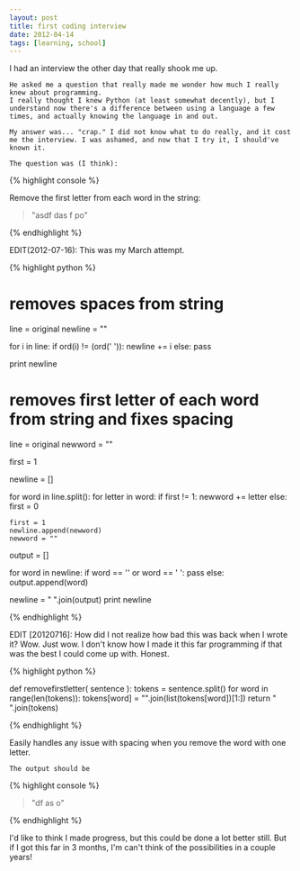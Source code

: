 ```yaml
---
layout: post
title: first coding interview
date: 2012-04-14
tags: [learning, school]
---
```


<p>
	I had an interview the other day that really shook me up.

	He asked me a question that really made me wonder how much I really knew about programming. 
	I really thought I knew Python (at least somewhat decently), but I understand now there's a difference between using a language a few times, and actually knowing the language in and out.

	My answer was... "crap." I did not know what to do really, and it cost me the interview. I was ashamed, and now that I try it, I should've known it. 

	The question was (I think): 
</p>


{% highlight console %}

Remove the first letter from each word in the string: 
> "asdf das f po"

{% endhighlight %}

<p>
	EDIT(2012-07-16): This was my March attempt.
</p>


{% highlight python %}

# removes spaces from string

line = original
newline = ""

for i in line:
	if ord(i) != (ord(' ')):
		newline += i
	else:
		pass
		
print newline

# removes first letter of each word from string and fixes spacing

line = original
newword = ""

first = 1

newline = []

for word in line.split():
	for letter in word:
		if first != 1:
			newword += letter
		else:
			first = 0
			
	first = 1
	newline.append(newword)
	newword = ""

output = []

for word in newline:
	if word == '' or word == ' ':
		pass
	else:
		output.append(word)

newline = " ".join(output)
print newline

{% endhighlight %}

<p>
	EDIT [20120716]: How did I not realize how bad this was back when I wrote it? 
	Wow. Just wow. I don't know how I made it this far programming if that was the best I could 
	come up with. Honest.
</p>

{% highlight python %}

def removefirstletter( sentence ):
	tokens = sentence.split()
	for word in range(len(tokens)):
		tokens[word] = "".join(list(tokens[word])[1:])
	return " ".join(tokens)

{% endhighlight %}

<p>
	Easily handles any issue with spacing when you remove the word with one letter.

	The output should be 
</p>

{% highlight console %}

> "df as o"

{% endhighlight %}

<p>
	I'd like to think I made progress, but this could be done a lot better still. 
	But if I got this far in 3 months, I'm can't think of the possibilities in a couple years!
</p>